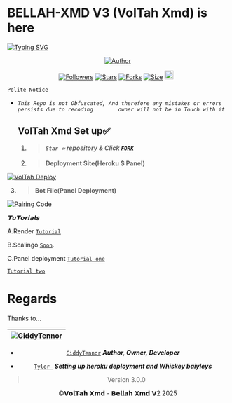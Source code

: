 # BELLAH-XMD V3 (VolTah Xmd) is here

<a href="https://git.io/typing-svg"><img src="https://readme-typing-svg.demolab.com?font=Black+Ops+One&size=50&pause=1000&color=1BAFBAFF&center=true&width=910&height=100&lines=THANKS FOR CHOOSING +BELLAH-XMD;MULTI+DEVICE+WHATSAPP+BOT;CREATED+BY+GIDDY+TENNOR;RELEASED+24.03.2025" alt="Typing SVG" /></a>
<p align="center">
<a href="https://github.com/Tennor-modz"><img title="Author" src="https://files.catbox.moe/t3gs2m.jpg?style=for-the-badge&logo=github"></a>

<p align="center">
<a href="https://github.com/Tennor-modz/followers"><img title="Followers" src="https://img.shields.io/github/followers/Tennor-modz?color=blue&style=flat-square"></a>
<a href="https://github.com/Tennor-modz/Bellah-XMD/stargazers/"><img title="Stars" src="https://img.shields.io/github/stars/Tennor-modz/Bellah-XMD?color=blue&style=flat-square"></a>
<a href="https://github.com/Tennor-modz/Bellah-XMD/network/members"><img title="Forks" src="https://img.shields.io/github/forks/Tennor-modz/Bellah-XMD?color=blue&style=flat-square"></a>
<a href="https://github.com/Tennor-modz/Bellah-XMD/"><img title="Size" src="https://img.shields.io/github/repo-size/Tennor-modz/Bellah-XMD?style=flat-square&color=green"></a>
<a href="https://github.com/Tennor-modz/Bellah-XMD/graphs/commit-activity"><img height="20" src="https://img.shields.io/badge/Maintained%3F-yes-green.svg"></a>&nbsp;&nbsp;
</p>



`Polite Notice`

* *`This Repo is not Obfuscated, And therefore any mistakes or errors persists due to recoding        owner will not be in Touch with it`*




  ## VolTah Xmd Set up✅
  1.  > ***`Star ⭐` repository & Click [`FORK`](https://github.com/Tennor-modz/bellah-XMD/fork)***
      
      

  2.  > **Deployment Site(Heroku $ Panel)**

<a href='https://vol-tah-web.vercel.app/' target="_blank">
  <img alt='VolTah Deploy' src='https://img.shields.io/badge/Deploy%20VolTah%20Xmd-orange?style=for-the-badge&logo=opencv&logoColor=black'/>
</a>
<br> 




3.   > **Bot File(Panel Deployment)**

<a href='https://www.mediafire.com/file/apl94yye6rc7jbh/BELLAH_XMD_V2.zip/file' target="_blank">
  <img alt='Pairing Code' src='https://img.shields.io/badge/Get%20Zip%20Here-darkpink?style=for-the-badge&logo=opencv&logoColor=black'/>
</a>
<br> 


*𝗧𝘂𝗧𝗼𝗿𝗶𝗮𝗹𝘀*

A.Render [`Tutorial`](https://youtu.be/bj59ynAaa3Y?si=cJpQPr1XaP7q-tDF)








B.Scalingo  [`Soon`](hhttps://youtu.be/XAEvjrFIoiw?si=zdVjdtav3ZtsjTRz).









C.Panel deployment  [`Tutorial one`](https://youtu.be/ajaddRsPvsw?si=-UKgE092fNXRb_mm)



[`Tutorial two`](https://youtu.be/bBOCsPcQ7vA?si=U4bQBAp7GUEWGuF2)




# Regards 

Thanks to...

<div align="center">

| [![GiddyTennor](https://github.com/Tennor-modz.png?lenght=50width=50)](https://github.com/Tennor-modz)|
|----|
* [`GiddyTennor`](https://github.com/Tennor-modz) ***Author, Owner, Developer***


* [`Tylor `](https://github.com/Dark-Xploit) ***Setting up heroku deployment and Whiskey baiyleys***


> Version 3.0.0


©𝗩𝗼𝗹𝗧𝗮𝗵 𝗫𝗺𝗱 - 𝗕𝗲𝗹𝗹𝗮𝗵 𝗫𝗺𝗱 𝗩2 2025
